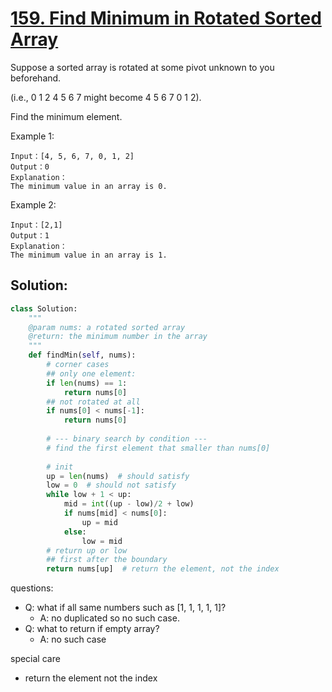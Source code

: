 # [159. Find Minimum in Rotated Sorted Array](https://www.lintcode.com/problem/find-minimum-in-rotated-sorted-array/description)

Suppose a sorted array is rotated at some pivot unknown to you beforehand.

(i.e., 0 1 2 4 5 6 7 might become 4 5 6 7 0 1 2).

Find the minimum element.

Example 1:
```
Input：[4, 5, 6, 7, 0, 1, 2]
Output：0
Explanation：
The minimum value in an array is 0.
```
Example 2:
```
Input：[2,1]
Output：1
Explanation：
The minimum value in an array is 1.
```

## Solution:
```python
class Solution:
    """
    @param nums: a rotated sorted array
    @return: the minimum number in the array
    """
    def findMin(self, nums):
        # corner cases
        ## only one element:
        if len(nums) == 1:
            return nums[0]
        ## not rotated at all
        if nums[0] < nums[-1]:
            return nums[0]
        
        # --- binary search by condition ---
        # find the first element that smaller than nums[0]
        
        # init
        up = len(nums)  # should satisfy
        low = 0  # should not satisfy
        while low + 1 < up:
            mid = int((up - low)/2 + low)
            if nums[mid] < nums[0]:
                up = mid
            else:
                low = mid
        # return up or low
        ## first after the boundary
        return nums[up]  # return the element, not the index
```
questions:
- Q: what if all same numbers such as [1, 1, 1, 1, 1]?
    - A: no duplicated so no such case.
- Q: what to return if empty array?
    - A: no such case
        
special care
- return the element not the index